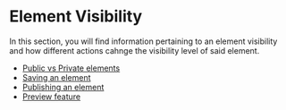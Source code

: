 # Element Visibility

In this section, you will find information pertaining to an element visibility and how different actions cahnge the visibility level of said element.

- [Public vs Private elements](/docs/visibility/privacy/index.md)
- [Saving an element](/docs/visibility/save/index.md)
- [Publishing an element](/docs/visibility/publish/index.md)
- [Preview feature](/docs/visibility/preview/index.md)
